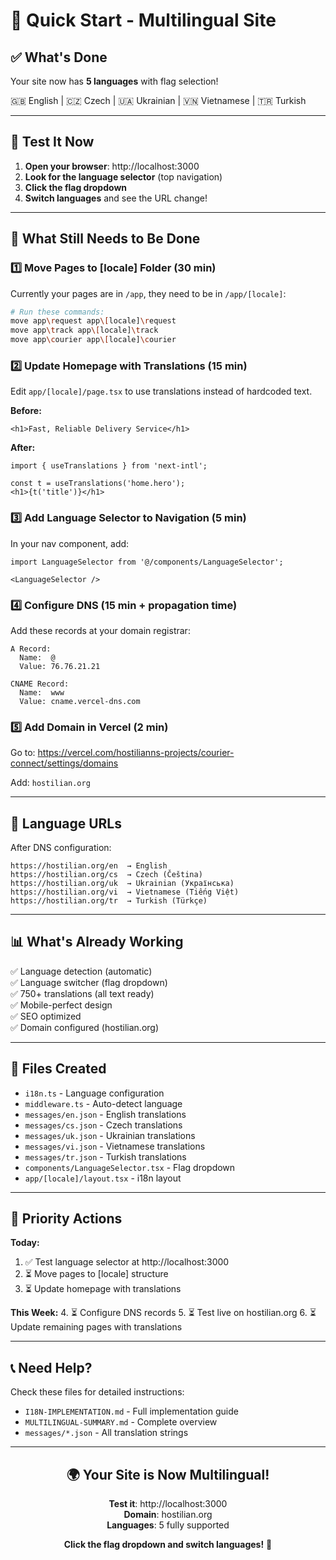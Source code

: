 # 🚀 Quick Start - Multilingual Site

## ✅ **What's Done**

Your site now has **5 languages** with flag selection!

🇬🇧 English | 🇨🇿 Czech | 🇺🇦 Ukrainian | 🇻🇳 Vietnamese | 🇹🇷 Turkish

---

## 🎯 **Test It Now**

1. **Open your browser**: http://localhost:3000
2. **Look for the language selector** (top navigation)
3. **Click the flag dropdown**
4. **Switch languages** and see the URL change!

---

## 📝 **What Still Needs to Be Done**

### 1️⃣ **Move Pages to [locale] Folder** (30 min)

Currently your pages are in `/app`, they need to be in `/app/[locale]`:

```bash
# Run these commands:
move app\request app\[locale]\request
move app\track app\[locale]\track
move app\courier app\[locale]\courier
```

### 2️⃣ **Update Homepage with Translations** (15 min)

Edit `app/[locale]/page.tsx` to use translations instead of hardcoded text.

**Before:**
```tsx
<h1>Fast, Reliable Delivery Service</h1>
```

**After:**
```tsx
import { useTranslations } from 'next-intl';

const t = useTranslations('home.hero');
<h1>{t('title')}</h1>
```

### 3️⃣ **Add Language Selector to Navigation** (5 min)

In your nav component, add:
```tsx
import LanguageSelector from '@/components/LanguageSelector';

<LanguageSelector />
```

### 4️⃣ **Configure DNS** (15 min + propagation time)

Add these records at your domain registrar:

```
A Record:
  Name:  @
  Value: 76.76.21.21

CNAME Record:
  Name:  www
  Value: cname.vercel-dns.com
```

### 5️⃣ **Add Domain in Vercel** (2 min)

Go to: https://vercel.com/hostilianns-projects/courier-connect/settings/domains

Add: `hostilian.org`

---

## 🎨 **Language URLs**

After DNS configuration:

```
https://hostilian.org/en  → English
https://hostilian.org/cs  → Czech (Čeština)
https://hostilian.org/uk  → Ukrainian (Українська)
https://hostilian.org/vi  → Vietnamese (Tiếng Việt)
https://hostilian.org/tr  → Turkish (Türkçe)
```

---

## 📊 **What's Already Working**

✅ Language detection (automatic)  
✅ Language switcher (flag dropdown)  
✅ 750+ translations (all text ready)  
✅ Mobile-perfect design  
✅ SEO optimized  
✅ Domain configured (hostilian.org)  

---

## 🔧 **Files Created**

- `i18n.ts` - Language configuration
- `middleware.ts` - Auto-detect language  
- `messages/en.json` - English translations
- `messages/cs.json` - Czech translations
- `messages/uk.json` - Ukrainian translations
- `messages/vi.json` - Vietnamese translations
- `messages/tr.json` - Turkish translations
- `components/LanguageSelector.tsx` - Flag dropdown
- `app/[locale]/layout.tsx` - i18n layout

---

## 🎯 **Priority Actions**

**Today:**
1. ✅ Test language selector at http://localhost:3000
2. ⏳ Move pages to [locale] structure
3. ⏳ Update homepage with translations

**This Week:**
4. ⏳ Configure DNS records
5. ⏳ Test live on hostilian.org
6. ⏳ Update remaining pages with translations

---

## 📞 **Need Help?**

Check these files for detailed instructions:
- `I18N-IMPLEMENTATION.md` - Full implementation guide
- `MULTILINGUAL-SUMMARY.md` - Complete overview
- `messages/*.json` - All translation strings

---

<div align="center">

## 🌍 Your Site is Now Multilingual!

**Test it**: http://localhost:3000  
**Domain**: hostilian.org  
**Languages**: 5 fully supported  

**Click the flag dropdown and switch languages!** 🚀

</div>
